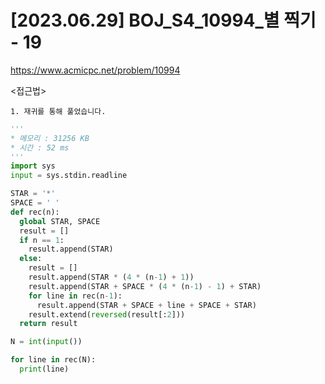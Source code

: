 #   [2023.06.29] BOJ_S4_10994_별 찍기 - 19
https://www.acmicpc.net/problem/10994

<접근법>

```
1. 재귀를 통해 풀었습니다.
```


```python
'''
* 메모리 : 31256 KB
* 시간 : 52 ms
'''
import sys
input = sys.stdin.readline

STAR = '*'
SPACE = ' '
def rec(n):
  global STAR, SPACE
  result = []
  if n == 1:
    result.append(STAR)
  else:
    result = []
    result.append(STAR * (4 * (n-1) + 1))
    result.append(STAR + SPACE * (4 * (n-1) - 1) + STAR)
    for line in rec(n-1):
      result.append(STAR + SPACE + line + SPACE + STAR)
    result.extend(reversed(result[:2]))
  return result

N = int(input())

for line in rec(N):
  print(line)

```
